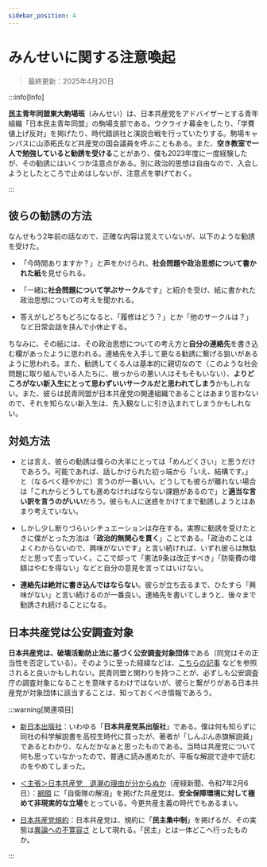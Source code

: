 ```yaml
---
sidebar_position: 4
---
```


# みんせいに関する注意喚起

> 最終更新：2025年4月20日

:::info[Info]

**民主青年同盟東大駒場班**（みんせい）は、日本共産党をアドバイザーとする青年組織「日本民主青年同盟」の駒場支部である。ウクライナ募金をしたり、「学費値上げ反対」を掲げたり、時代錯誤社と演説合戦を行っていたりする。駒場キャンパスに山添拓氏など共産党の国会議員を呼ぶこともある。また、**空き教室で一人で勉強していると勧誘を受ける**ことがあり、僕も2023年度に一度経験したが、その勧誘にはいくつか注意点がある。別に政治的思想は自由なので、入会しようとしたところで止めはしないが、注意点を挙げておく。

:::

## 彼らの勧誘の方法

なんせもう2年前の話なので、正確な内容は覚えていないが、以下のような勧誘を受けた。

- 「今時間ありますか？」と声をかけられ、**社会問題や政治思想について書かれた紙**を見せられる。

- 「一緒に**社会問題について学ぶサークル**です」と紹介を受け、紙に書かれた政治思想についての考えを聞かれる。

- 答えがしどろもどろになると、「履修はどう？」とか「他のサークルは？」など日常会話を挟んで小休止する。

ちなみに、その紙には、その政治思想についての考え方と**自分の連絡先**を書き込む欄があったように思われる。連絡先を入手して更なる勧誘に繋げる狙いがあるように思われる。また、勧誘してくる人は基本的に親切なので（このような社会問題に取り組んでいる人たちに、根っからの悪い人はそもそもいない）、**よりどころがない新入生にとって思わずいいサークルだと思われてしまう**かもしれない。また、彼らは民青同盟が日本共産党の関連組織であることはあまり言わないので、それを知らない新入生は、先入観なしに引き込まれてしまうかもしれない。

## 対処方法

- とは言え、彼らの勧誘は僕らの大半にとっては「めんどくさい」と思うだけであろう。可能であれば、話しかけられた初っ端から「いえ、結構です。」と（なるべく穏やかに）言うのが一番いい。どうしても彼らが離れない場合は「これからどうしても進めなければならない課題があるので」と**適当な言い訳を言うのがいい**だろう。彼らも人に迷惑をかけてまで勧誘しようとはあまり考えていない。

- しかし少し断りづらいシチュエーションは存在する。実際に勧誘を受けたときに僕がとった方法は「**政治的無関心を貫く**」ことである。「政治のことはよくわからないので、興味がないです」と言い続ければ、いずれ彼らは無駄だと思って去っていく。ここで却って「憲法9条は改正すべき」「防衛費の増額はやむを得ない」などと自分の意見を言ってはいけない。

- **連絡先は絶対に書き込んではならない**。彼らが立ち去るまで、ひたすら「興味がない」と言い続けるのが一番良い。連絡先を書いてしまうと、後々まで勧誘され続けることになる。

## 日本共産党は公安調査対象

**日本共産党は、破壊活動防止法に基づく公安調査対象団体**である（同党はその正当性を否定している）。そのように至った経緯などは、[こちらの記事](https://www.jfir.or.jp/cgi/m-bbs/index.php?no=5491) などを参照されると良いかもしれない。民青同盟と関わりを持つことが、必ずしも公安調査庁の調査対象になることを意味するわけではないが、彼らと繋がりがある日本共産党が対象団体に該当することは、知っておくべき情報であろう。


:::warning[関連項目]

- [新日本出版社](https://ja.wikipedia.org/wiki/%E6%96%B0%E6%97%A5%E6%9C%AC%E5%87%BA%E7%89%88%E7%A4%BE)：いわゆる「**日本共産党系出版社**」である。僕は何も知らずに同社の科学解説書を高校生時代に買ったが、著者が「しんぶん赤旗解説員」であるとわかり、なんだかなぁと思ったものである。当時は共産党について何も思っていなかったので、普通に読み進めたが、平板な解説で途中で読むのをやめてしまった。

- [＜主張＞日本共産党　退潮の理由が分からぬか](https://www.sankei.com/article/20250206-BKFZS6KGL5KPJMD5BC7MH4Y67A/)（産経新聞、令和7年2月6日）：[綱領](https://www.jcp.or.jp/web_jcp/html/Koryo/) に「自衛隊の解消」を掲げた共産党は、**安全保障環境に対して極めて非現実的な立場**をとっている。今更共産主義の時代でもあるまい。

- [日本共産党規約](https://www.jcp.or.jp/web_jcp/html/Kiyaku/index.html)：日本共産党は、規約に「**民主集中制**」を掲げるが、その実態は[異論への不寛容さ](https://www.asahi.com/articles/ASS3766NWS37UTIL028.html) として現れる。「民主」とは一体どこへ行ったものか。

:::